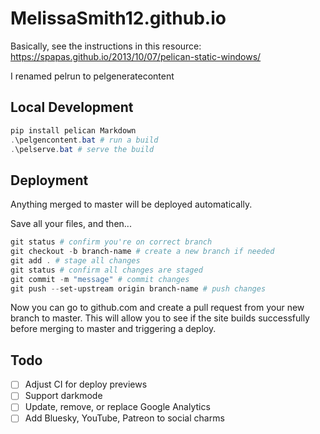 # MelissaSmith12.github.io

Basically, see the instructions in this resource: https://spapas.github.io/2013/10/07/pelican-static-windows/

I renamed pelrun to pelgeneratecontent

## Local Development

```powershell
pip install pelican Markdown
.\pelgencontent.bat # run a build
.\pelserve.bat # serve the build
```

## Deployment

Anything merged to master will be deployed automatically.

Save all your files, and then...

```powershell
git status # confirm you're on correct branch
git checkout -b branch-name # create a new branch if needed
git add . # stage all changes
git status # confirm all changes are staged
git commit -m "message" # commit changes
git push --set-upstream origin branch-name # push changes
```

Now you can go to github.com and create a pull request from
your new branch to master. This will allow you to see if
the site builds successfully before merging to master and
triggering a deploy.

## Todo
- [ ] Adjust CI for deploy previews
- [ ] Support darkmode
- [ ] Update, remove, or replace Google Analytics
- [ ] Add Bluesky, YouTube, Patreon to social charms
